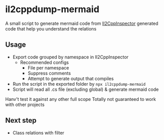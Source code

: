 # il2cppdump-mermaid

A small script to generate mermaid code from [Il2CppInspector](https://github.com/djkaty/Il2CppInspector) generated code that help you understand the relations

## Usage

- Export code grouped by namespace in Il2CppInspector
  - Recommended configs
    - File per namespace
    - Suppress comments
    - Attempt to generate output that compiles
- Run the script in the exported folder by `npx il2cppdump-mermaid`
- Script will read all .cs file (excluding global) & generate mermaid code

Hanv't test it against any other full scope
Totally not guaranteed to work with other projects

## Next step
- Class relations with filter
